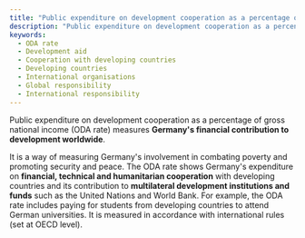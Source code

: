 ```yaml
---
title: "Public expenditure on development cooperation as a percentage of gross national income"
description: "Public expenditure on development cooperation as a percentage of gross national income (ODA rate) measures Germany's financial contribution to development worldwide."
keywords:
  - ODA rate
  - Development aid
  - Cooperation with developing countries
  - Developing countries
  - International organisations
  - Global responsibility
  - International responsibility
---
```

<!-- Prologue start -->

Public expenditure on development cooperation as a percentage of gross national income (ODA rate) measures **Germany's financial contribution to development worldwide**.

It is a way of measuring Germany's involvement in combating poverty and promoting security and peace. The ODA rate shows Germany's expenditure on **financial, technical and humanitarian cooperation** with developing countries and its contribution to **multilateral development institutions and funds** such as the United Nations and World Bank. For example, the ODA rate includes paying for students from developing countries to attend German universities. It is measured in accordance with international rules (set at OECD level).


<!-- Prologue end -->

<!--ChartList-->
 
